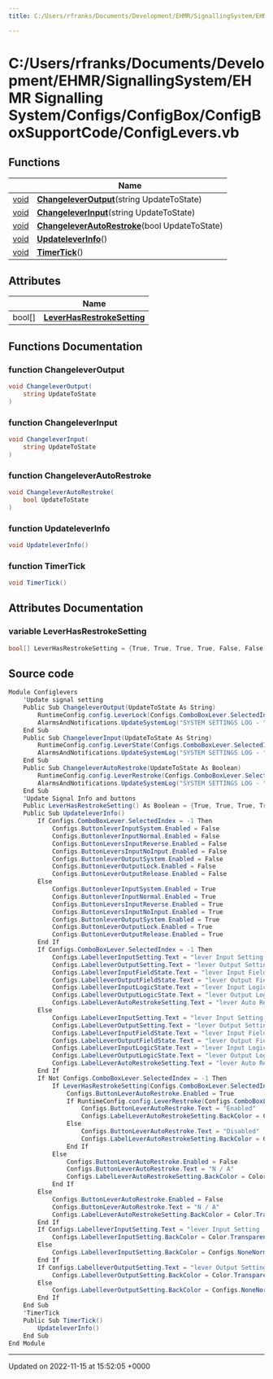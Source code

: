 ```yaml
---
title: C:/Users/rfranks/Documents/Development/EHMR/SignallingSystem/EHMR Signalling System/Configs/ConfigBox/ConfigBoxSupportCode/ConfigLevers.vb

---
```


# C:/Users/rfranks/Documents/Development/EHMR/SignallingSystem/EHMR Signalling System/Configs/ConfigBox/ConfigBoxSupportCode/ConfigLevers.vb



## Functions

|                | Name           |
| -------------- | -------------- |
| [void](/SignallingSystem-doc/vb/Files/SerialPixelLeds_8vb/#variable-void) | **[ChangeleverOutput](/SignallingSystem-doc/vb/Files/ConfigLevers_8vb/#function-changeleveroutput)**(string UpdateToState) |
| [void](/SignallingSystem-doc/vb/Files/SerialPixelLeds_8vb/#variable-void) | **[ChangeleverInput](/SignallingSystem-doc/vb/Files/ConfigLevers_8vb/#function-changeleverinput)**(string UpdateToState) |
| [void](/SignallingSystem-doc/vb/Files/SerialPixelLeds_8vb/#variable-void) | **[ChangeleverAutoRestroke](/SignallingSystem-doc/vb/Files/ConfigLevers_8vb/#function-changeleverautorestroke)**(bool UpdateToState) |
| [void](/SignallingSystem-doc/vb/Files/SerialPixelLeds_8vb/#variable-void) | **[UpdateleverInfo](/SignallingSystem-doc/vb/Files/ConfigLevers_8vb/#function-updateleverinfo)**() |
| [void](/SignallingSystem-doc/vb/Files/SerialPixelLeds_8vb/#variable-void) | **[TimerTick](/SignallingSystem-doc/vb/Files/ConfigLevers_8vb/#function-timertick)**() |

## Attributes

|                | Name           |
| -------------- | -------------- |
| bool[] | **[LeverHasRestrokeSetting](/SignallingSystem-doc/vb/Files/ConfigLevers_8vb/#variable-leverhasrestrokesetting)**  |


## Functions Documentation

### function ChangeleverOutput

```csharp
void ChangeleverOutput(
    string UpdateToState
)
```


### function ChangeleverInput

```csharp
void ChangeleverInput(
    string UpdateToState
)
```


### function ChangeleverAutoRestroke

```csharp
void ChangeleverAutoRestroke(
    bool UpdateToState
)
```


### function UpdateleverInfo

```csharp
void UpdateleverInfo()
```


### function TimerTick

```csharp
void TimerTick()
```



## Attributes Documentation

### variable LeverHasRestrokeSetting

```csharp
bool[] LeverHasRestrokeSetting = {True, True, True, True, False, False, True, True, True, False, False, False, False, False, True, True, True, True, False, False, True, True, False, False};
```



## Source code

```csharp
Module Configlevers
    'Update signal setting
    Public Sub ChangeleverOutput(UpdateToState As String)
        RuntimeConfig.config.LeverLock(Configs.ComboBoxLever.SelectedIndex) = UpdateToState
        AlarmsAndNotifications.UpdateSystemLog("SYSTEM SETTINGS LOG - " & UserManagment.LoggedInUserName & " Updated lever OutPut " & Configs.ComboBoxLever.Text & " To " & UpdateToState)
    End Sub
    Public Sub ChangeleverInput(UpdateToState As String)
        RuntimeConfig.config.LeverState(Configs.ComboBoxLever.SelectedIndex) = UpdateToState
        AlarmsAndNotifications.UpdateSystemLog("SYSTEM SETTINGS LOG - " & UserManagment.LoggedInUserName & " Updated lever InPut " & Configs.ComboBoxLever.Text & " To " & UpdateToState)
    End Sub
    Public Sub ChangeleverAutoRestroke(UpdateToState As Boolean)
        RuntimeConfig.config.LeverRestroke(Configs.ComboBoxLever.SelectedIndex) = UpdateToState
        AlarmsAndNotifications.UpdateSystemLog("SYSTEM SETTINGS LOG - " & UserManagment.LoggedInUserName & " Updated lever Auto Restroke " & Configs.ComboBoxLever.Text & " To " & UpdateToState)
    End Sub
    'Update Signal Info and buttons
    Public LeverHasRestrokeSetting() As Boolean = {True, True, True, True, False, False, True, True, True, False, False, False, False, False, True, True, True, True, False, False, True, True, False, False}
    Public Sub UpdateleverInfo()
        If Configs.ComboBoxLever.SelectedIndex = -1 Then
            Configs.ButtonleverInputSystem.Enabled = False
            Configs.ButtonleverInputNormal.Enabled = False
            Configs.ButtonLeversInputReverse.Enabled = False
            Configs.ButtonLeversInputNoInput.Enabled = False
            Configs.ButtonleverOutputSystem.Enabled = False
            Configs.ButtonLeverOutputLock.Enabled = False
            Configs.ButtonLeverOutputRelease.Enabled = False
        Else
            Configs.ButtonleverInputSystem.Enabled = True
            Configs.ButtonleverInputNormal.Enabled = True
            Configs.ButtonLeversInputReverse.Enabled = True
            Configs.ButtonLeversInputNoInput.Enabled = True
            Configs.ButtonleverOutputSystem.Enabled = True
            Configs.ButtonLeverOutputLock.Enabled = True
            Configs.ButtonLeverOutputRelease.Enabled = True
        End If
        If Configs.ComboBoxLever.SelectedIndex = -1 Then
            Configs.LabelleverInputSetting.Text = "lever Input Setting : "
            Configs.LabelleverOutputSetting.Text = "lever Output Setting : "
            Configs.LabelleverInputFieldState.Text = "lever Input Field State : "
            Configs.LabelleverOutputFieldState.Text = "lever Output Field State : "
            Configs.LabelleverInputLogicState.Text = "lever Input Logic State : "
            Configs.LabelleverOutputLogicState.Text = "lever Output Logic State : "
            Configs.LabelLeverAutoRestrokeSetting.Text = "lever Auto Restroke Setting : "
        Else
            Configs.LabelLeverInputSetting.Text = "lever Input Setting : " & RuntimeConfig.config.LeverState(Configs.ComboBoxLever.SelectedIndex)
            Configs.LabelLeverOutputSetting.Text = "lever Output Setting : " & RuntimeConfig.config.LeverLock(Configs.ComboBoxLever.SelectedIndex)
            Configs.LabelLeverInputFieldState.Text = "lever Input Field State : " & Levers.LeverFrameState(Configs.ComboBoxLever.SelectedIndex)
            Configs.LabelLeverOutputFieldState.Text = "lever Output Field State : " & Levers.LeverFrameState(Configs.ComboBoxLever.SelectedIndex)
            Configs.LabelLeverInputLogicState.Text = "lever Input Logic State : " & Levers.Lever(Configs.ComboBoxLever.SelectedIndex)
            Configs.LabelLeverOutputLogicState.Text = "lever Output Logic State : " & Levers.LeverlockState(Configs.ComboBoxLever.SelectedIndex)
            Configs.LabelLeverAutoRestrokeSetting.Text = "lever Auto Restroke Setting : " & RuntimeConfig.config.LeverRestroke(Configs.ComboBoxLever.SelectedIndex)
        End If
        If Not Configs.ComboBoxLever.SelectedIndex = -1 Then
            If LeverHasRestrokeSetting(Configs.ComboBoxLever.SelectedIndex) = True Then
                Configs.ButtonLeverAutoRestroke.Enabled = True
                If RuntimeConfig.config.LeverRestroke(Configs.ComboBoxLever.SelectedIndex) = True Then
                    Configs.ButtonLeverAutoRestroke.Text = "Enabled"
                    Configs.LabelLeverAutoRestrokeSetting.BackColor = Configs.WarningSetting
                Else
                    Configs.ButtonLeverAutoRestroke.Text = "Disabled"
                    Configs.LabelLeverAutoRestrokeSetting.BackColor = Color.Transparent
                End If
            Else
                Configs.ButtonLeverAutoRestroke.Enabled = False
                Configs.ButtonLeverAutoRestroke.Text = "N / A"
                Configs.LabelLeverAutoRestrokeSetting.BackColor = Color.Transparent
            End If
        Else
            Configs.ButtonLeverAutoRestroke.Enabled = False
            Configs.ButtonLeverAutoRestroke.Text = "N / A"
            Configs.LabelLeverAutoRestrokeSetting.BackColor = Color.Transparent
        End If
        If Configs.LabelleverInputSetting.Text = "lever Input Setting : System" Or Configs.LabelleverInputSetting.Text = "lever Input Setting : " Then
            Configs.LabelleverInputSetting.BackColor = Color.Transparent
        Else
            Configs.LabelleverInputSetting.BackColor = Configs.NoneNormalSetting
        End If
        If Configs.LabelleverOutputSetting.Text = "lever Output Setting : System" Or Configs.LabelleverOutputSetting.Text = "lever Output Setting : " Then
            Configs.LabelleverOutputSetting.BackColor = Color.Transparent
        Else
            Configs.LabelleverOutputSetting.BackColor = Configs.NoneNormalSetting
        End If
    End Sub
    'TimerTick
    Public Sub TimerTick()
        UpdateleverInfo()
    End Sub
End Module
```


-------------------------------

Updated on 2022-11-15 at 15:52:05 +0000
